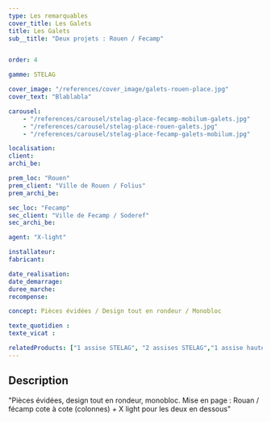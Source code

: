 ```yaml
---
type: Les remarquables
cover_title: Les Galets
title: Les Galets
sub__title: "Deux projets : Rouen / Fecamp"


order: 4

gamme: STELAG

cover_image: "/references/cover_image/galets-rouen-place.jpg"
cover_text: "Blablabla"

carousel:
    - "/references/carousel/stelag-place-fecamp-mobilum-galets.jpg"
    - "/references/carousel/stelag-place-rouen-galets.jpg"
    - "/references/carousel/stelag-place-fecamp-galets-mobilum.jpg"

localisation:
client:
archi_be:

prem_loc: "Rouen"
prem_client: "Ville de Rouen / Folius"
prem_archi_be:

sec_loc: "Fecamp"
sec_client: "Ville de Fecamp / Soderef"
sec_archi_be:

agent: "X-light"

installateur:
fabricant:

date_realisation:
date_demarrage:
duree_marche:
recompense:

concept: Pièces évidées / Design tout en rondeur / Monobloc

texte_quotidien :
texte_vicat :

relatedProducts: ["1 assise STELAG", "2 assises STELAG","1 assise haute STELAG", "2 assises hautes STELAG", "Jardinière STELAG"]
---
```


## Description

"Pièces évidées, design tout en rondeur, monobloc. Mise en page : Rouan / fécamp
cote à cote (colonnes) + X light pour les deux en dessous"
